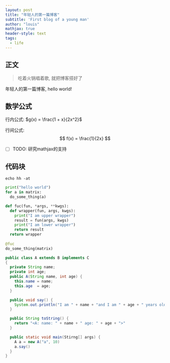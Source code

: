 ```yaml
---
layout: post
title: "年轻人的第一篇博客"
subtitle: 'First blog of a young man'
author: "louis"
mathjax: true
header-style: text
tags:
  - life
---
```


## 正文 

> 吃着火锅唱着歌, 就把博客搭好了

年轻人的第一篇博客,
hello world!

## 数学公式

行内公式: $g(x) = \frac{1 + x}{2x^2}$

行间公式: 
$$ f(x) = \frac{1}{2x} $$

- [ ] TODO: 研究mathjax的支持

## 代码块

```shell
echo hh -at 
```
```python
print("hello world")
for a in matrix:
  do_some_thing(a)

def fuc(fun, *args, **kwgs):
  def wrapper(fun, args, kwgs):
    print("I am upper wrapper")
    result = fun(args, kwgs)
    print("I am lower wrapper")
    return result
  return wrapper
    
@fuc
do_some_thing(matrix)
```

```java
public class A extends B implements C
{
  private String name;
  private int age;
  public A(String name, int age) {
    this.name = name;
    this.age  = age;
  }

  public void say() {
    System.out.println("I am " + name + "and I am " + age + " years old!")
  }

  public String toString() {
    return "<A: name: " + name + " age: " + age + ">"
  }

  public static void main(Stirng[] args) {
    A a = new A("a", 10)
    a.say()
  }
}
```